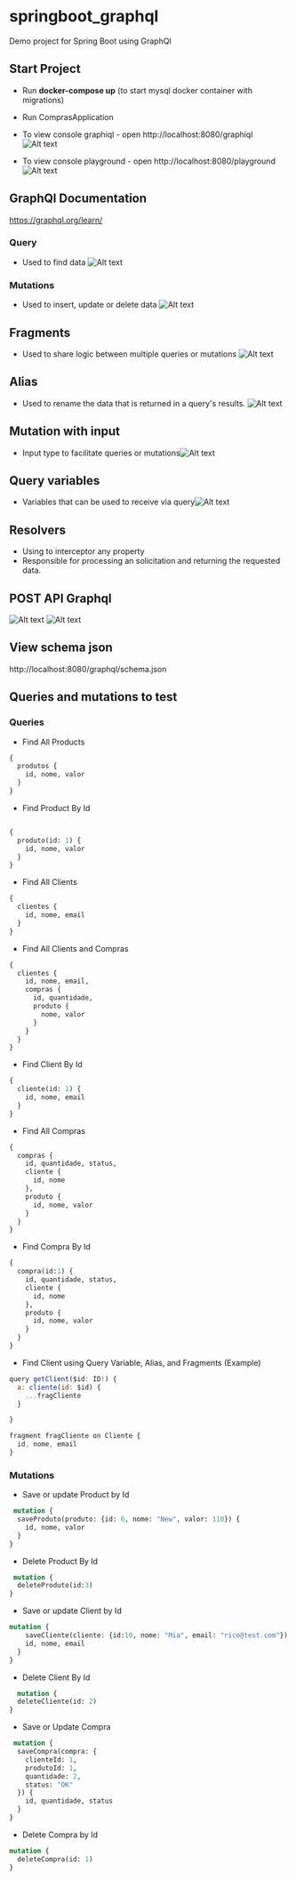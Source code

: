 
# springboot_graphql
Demo project for Spring Boot using GraphQl

## Start Project
- Run **docker-compose up** (to start mysql docker container with migrations)
- Run ComprasApplication

- To view console graphiql - open http://localhost:8080/graphiql
  ![Alt text](https://raw.github.com/MelissaTeodoro/springboot_graphql/main/docs/assets/graphql-graphiql.png)

- To view console playground - open http://localhost:8080/playground
  ![Alt text](https://raw.github.com/MelissaTeodoro/springboot_graphql/main/docs/assets/graphql-playground.png)

## GraphQl Documentation
https://graphql.org/learn/

### Query
- Used to find data
  ![Alt text](https://raw.github.com/MelissaTeodoro/springboot_graphql/main/docs/assets/graphql-query.png)

### Mutations
- Used to insert, update or delete data
  ![Alt text](https://raw.github.com/MelissaTeodoro/springboot_graphql/main/docs/assets/graphql-mutation.png)

## Fragments
- Used to share logic between multiple queries or mutations
  ![Alt text](https://raw.github.com/MelissaTeodoro/springboot_graphql/main/docs/assets/graphql-fragment.png)

## Alias
- Used to rename the data that is returned in a query's results.
  ![Alt text](https://raw.github.com/MelissaTeodoro/springboot_graphql/main/docs/assets/graphql-alias.png)

## Mutation with input

- Input type to facilitate queries or mutations![Alt text](https://raw.github.com/MelissaTeodoro/springboot_graphql/main/docs/assets/graphql-input.png)

## Query variables
- Variables that can be used to receive via query![Alt text](https://raw.github.com/MelissaTeodoro/springboot_graphql/main/docs/assets/graphql-query-variables.png)

## Resolvers
- Using to interceptor any property
- Responsible for processing an solicitation and returning the requested data.

## POST API Graphql
![Alt text](https://raw.github.com/MelissaTeodoro/springboot_graphql/main/docs/assets/graphql-post-api-1.png)
![Alt text](https://raw.github.com/MelissaTeodoro/springboot_graphql/main/docs/assets/graphql-post-api-2.png)

## View schema json
http://localhost:8080/graphql/schema.json

## Queries and mutations to test

### Queries

- Find All Products

```graphql
{
  produtos {
    id, nome, valor
  }
}
```

- Find Product By Id
```graphql

{
  produto(id: 1) {
    id, nome, valor
  }
}
```
- Find All Clients
```graphql
{
  clientes {
    id, nome, email
  }
}
```

- Find All Clients and Compras
```graphql
{
  clientes {
    id, nome, email,
    compras {
      id, quantidade,
      produto {
        nome, valor
      }
    }
  }
}
```

- Find Client By Id
```graphql
{
  cliente(id: 1) {
    id, nome, email
  }
}
```

- Find All Compras
```graphql
{
  compras {
    id, quantidade, status,
    cliente {
      id, nome
    },
    produto {
      id, nome, valor
    }
  }
}
```

- Find Compra By Id
```graphql
{
  compra(id:1) {
    id, quantidade, status,
    cliente {
      id, nome
    },
    produto {
      id, nome, valor
    }
  }
}
```

- Find Client using Query Variable, Alias, and Fragments (Example)
```javascript
query getClient($id: ID!) {
  a: cliente(id: $id) {
    ...fragCliente
  }

}

fragment fragCliente on Cliente {
  id, nome, email
}
```

### Mutations

- Save or update Product by Id
```graphql
 mutation {
  saveProduto(produto: {id: 6, nome: "New", valor: 110}) {
    id, nome, valor
  }
}
```

- Delete Product By Id
```graphql
 mutation {
  deleteProduto(id:3)
}
```

- Save or update Client by Id
```graphql
mutation {
    saveCliente(cliente: {id:10, nome: "Mia", email: "rico@test.com"}) {
    id, nome, email
  }
}
```

- Delete Client By Id
```graphql
  mutation {
  deleteCliente(id: 2)
}
```

- Save or Update Compra
```graphql
 mutation {
  saveCompra(compra: {
    clienteId: 1,
    produtoId: 1,
    quantidade: 2,
    status: "OK"
  }) {
    id, quantidade, status
  }
}
```

- Delete Compra by Id
```graphql
mutation {
  deleteCompra(id: 1)
}
```